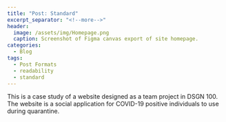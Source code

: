```yaml
---
title: "Post: Standard"
excerpt_separator: "<!--more-->"
header:
  image: /assets/img/Homepage.png
  caption: Screenshot of Figma canvas export of site homepage.
categories:
  - Blog
tags:
  - Post Formats
  - readability
  - standard
---
```


This is a case study of a website designed as a team project in DSGN 100. The website is a social application for COVID-19 positive individuals to use during quarantine.
